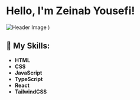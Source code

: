 # Hello, I'm Zeinab Yousefi!

![Header Image](https://github.com/user-attachments/assets/6e8b5446-d13e-46b0-8bbe-243e9db10ec8)
)


## 🌱 My Skills:

- **HTML**
- **CSS**
- **JavaScript**
- **TypeScript**
- **React**
- **TailwindCSS**
